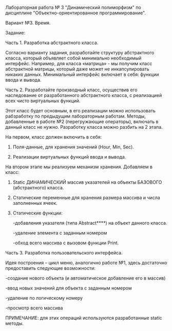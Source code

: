 Лабораторная работа № 3 "Динамический полиморфизм"  по дисциплине "Объектно-ориентированное программирование".

Вариант №3. Время.

Задание:

Часть 1. Разработка абстрактного класса.

Согласно варианту задания, разработайте структуру абстрактного класса, который объявляет собой минимально необходимый интерфейс. 
Например, для класса «матрица» - мы получим класс абстрактной матрицы, который даже может не инкапсулировать никаких данных.
Минимальный интерфейс включает в себя: функции ввода и вывода.

Часть 2. Разработайте производный класс, осуществив его наследование от разработанного абстрактного класса, с реализацией всех чисто виртуальных функций.

Этот класс будет основным, в его реализации можно использовать рабзработку по предыдущим лабораторным работам. 
Методы, добавленные в работе №2 (перегружающие операторы), включать в данный класс не нужно.
Разработку класса можно разбить на 2 этапа. 

На первом, класс должен включить в себя:

1)	Поля-данные, для хранения значений (Hour, Min, Sec).

2)	Реализации виртуальных функций ввода и вывода.

На втором этапе мы реализуем механизм хранения. Добавляем в класс:

1)	Static ДИНАМИЧЕСКИЙ массив указателей на объекты БАЗОВОГО (абстрактного) класса.

2)	Статические переменные для хранения размера массива и числа заполненных ячеек.

3)	Статические функции:

     -добавления указателя (типа Abstract****) на объект данного класса.

     -удаление элемента с заданным номером

     -обход всего массива с вызовом функции Print.

Часть 3. Разработка пользовательского интерфейса.

Идея построения – цикл меню, аналогично работе №1, здесь достаточно предоставить следующие возможности:

-создание нового объекта (и автоматическое добавление его в массив)

-ввод новых значений для объекта с заданным номером

-удаление по логическому номеру

-просмотр всего массива

ПРИМЕЧАНИЕ: для этих операций используются разработанные static методы.
